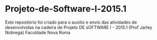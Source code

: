 # Projeto-de-Software-l-2015.1
Este repositório foi criado para o auxilio e envio das atividades de desenvolvidas na cadeira de Projeto DE sOFTWARE I - 2015.1 (Prof Jarley Nobrega) Faculdade Nova Roma
